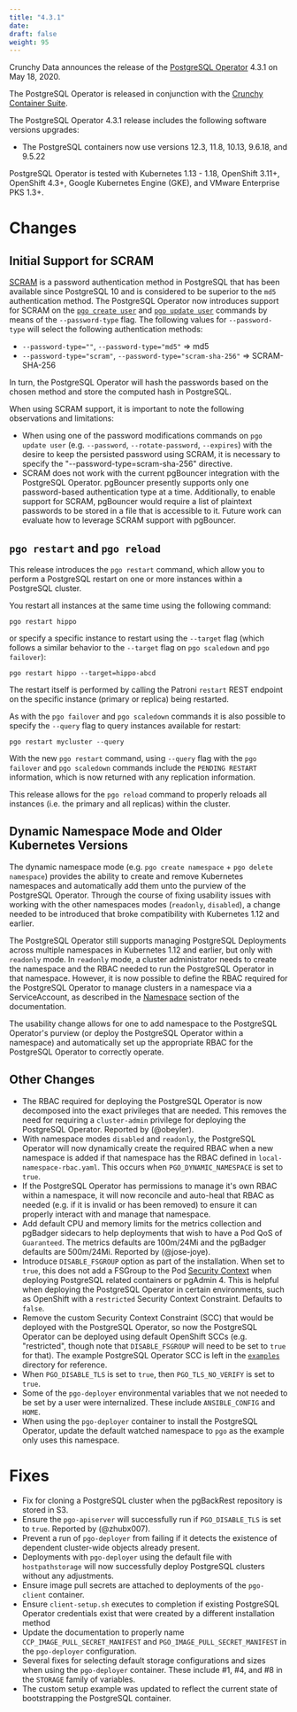 ```yaml
---
title: "4.3.1"
date:
draft: false
weight: 95
---
```


Crunchy Data announces the release of the [PostgreSQL Operator](https://www.crunchydata.com/products/crunchy-postgresql-operator/) 4.3.1 on May 18, 2020.

The PostgreSQL Operator is released in conjunction with the [Crunchy Container Suite](https://github.com/CrunchyData/crunchy-containers/).

The PostgreSQL Operator 4.3.1 release includes the following software versions upgrades:

- The PostgreSQL containers now use versions 12.3, 11.8, 10.13, 9.6.18, and 9.5.22

PostgreSQL Operator is tested with Kubernetes 1.13 - 1.18, OpenShift 3.11+, OpenShift 4.3+, Google Kubernetes Engine (GKE), and VMware Enterprise PKS 1.3+.

# Changes

## Initial Support for SCRAM

[SCRAM](https://info.crunchydata.com/blog/how-to-upgrade-postgresql-passwords-to-scram) is a password authentication method in PostgreSQL that has been available since PostgreSQL 10 and is considered to be superior to the `md5` authentication method. The PostgreSQL Operator now introduces support for SCRAM on the [`pgo create user`](https://access.crunchydata.com/documentation/postgres-operator/latest/pgo-client/reference/pgo_create_user/) and [`pgo update user`](https://access.crunchydata.com/documentation/postgres-operator/latest/pgo-client/reference/pgo_update_user/) commands by means of the `--password-type` flag. The following values for `--password-type` will select the following authentication methods:


- `--password-type=""`, `--password-type="md5"` => md5
- `--password-type="scram"`, `--password-type="scram-sha-256"` => SCRAM-SHA-256

In turn, the PostgreSQL Operator will hash the passwords based on the chosen method and store the computed hash in PostgreSQL.

When using SCRAM support, it is important to note the following observations and limitations:

- When using one of the password modifications commands on `pgo update user` (e.g. `--password`, `--rotate-password`, `--expires`) with the desire to keep the persisted password using SCRAM, it is necessary to specify the "--password-type=scram-sha-256" directive.
- SCRAM does not work with the current pgBouncer integration with the PostgreSQL Operator. pgBouncer presently supports only one password-based authentication type at a time. Additionally, to enable support for SCRAM, pgBouncer would require a list of plaintext passwords to be stored in a file that is accessible to it. Future work can evaluate how to leverage SCRAM support with pgBouncer.

## `pgo restart` and `pgo reload`

This release introduces the `pgo restart` command, which allow you to perform a PostgreSQL restart on one or more instances within a PostgreSQL cluster.

You restart all instances at the same time using the following command:

```shell
pgo restart hippo
```

or specify a specific instance to restart using the `--target` flag (which follows a similar behavior to the `--target` flag on `pgo scaledown` and `pgo failover`):

```shell
pgo restart hippo --target=hippo-abcd
```

The restart itself is performed by calling the Patroni `restart` REST endpoint on the specific instance (primary or replica) being restarted.

As with the `pgo failover` and `pgo scaledown` commands it is also possible to specify the `--query` flag to query instances available for restart:

```shell
pgo restart mycluster --query
```

With the new `pgo restart` command, using `--query` flag with the `pgo failover` and `pgo scaledown` commands include the `PENDING RESTART` information, which is now returned with any replication information.


This release  allows for the `pgo reload` command to properly reloads all instances (i.e. the primary and all replicas) within the cluster.

## Dynamic Namespace Mode and Older Kubernetes Versions

The dynamic namespace mode (e.g. `pgo create namespace` + `pgo delete namespace`) provides the ability to create and remove Kubernetes namespaces and automatically add them unto the purview of the PostgreSQL Operator. Through the course of fixing usability issues with working with the other namespaces modes (`readonly`, `disabled`), a change needed to be introduced that broke compatibility with Kubernetes 1.12 and earlier.

The PostgreSQL Operator still supports managing PostgreSQL Deployments across multiple namespaces in Kubernetes 1.12 and earlier, but only with `readonly` mode. In `readonly` mode, a cluster administrator needs to create the namespace and the RBAC needed to run the PostgreSQL Operator in that namespace. However, it is now possible to define the RBAC required for the PostgreSQL Operator to manage clusters in a namespace via a ServiceAccount, as described in the [Namespace](https://access.crunchydata.com/documentation/postgres-operator/latest/architecture/namespace/) section of the documentation.

The usability change allows for one to add namespace to the PostgreSQL Operator's purview (or deploy the PostgreSQL Operator within a namespace) and automatically set up the appropriate RBAC for the PostgreSQL Operator to correctly operate.

## Other Changes

-  The RBAC required for deploying the PostgreSQL Operator is now decomposed into the exact privileges that are needed. This removes the need for requiring a `cluster-admin` privilege for deploying the PostgreSQL Operator. Reported by (@obeyler).
- With namespace modes `disabled` and `readonly`, the PostgreSQL Operator will now dynamically create the required RBAC when a new namespace is added if that namespace has the RBAC defined in `local-namespace-rbac.yaml`. This occurs when `PGO_DYNAMIC_NAMESPACE` is set to `true`.
- If the PostgreSQL Operator has permissions to manage it's own RBAC within a namespace, it will now reconcile and auto-heal that RBAC as needed (e.g. if it is invalid or has been removed) to ensure it can properly interact with and manage that namespace.
- Add default CPU and memory limits for the metrics collection and pgBadger sidecars to help deployments that wish to have a Pod QoS of `Guaranteed`. The metrics defaults are 100m/24Mi and the pgBadger defaults are 500m/24Mi. Reported by (@jose-joye).
- Introduce `DISABLE_FSGROUP` option as part of the installation. When set to `true`, this does not add a FSGroup to the Pod [Security Context](https://kubernetes.io/docs/tasks/configure-pod-container/security-context/) when deploying PostgreSQL related containers or pgAdmin 4. This is helpful when deploying the PostgreSQL Operator in certain environments, such as OpenShift with a `restricted` Security Context Constraint. Defaults to `false`.
- Remove the custom Security Context Constraint (SCC) that would be deployed with the PostgreSQL Operator, so now the PostgreSQL Operator can be deployed using default OpenShift SCCs (e.g. "restricted", though note that `DISABLE_FSGROUP` will need to be set to `true` for that). The example PostgreSQL Operator SCC is left in the [`examples`](https://raw.githubusercontent.com/CrunchyData/postgres-operator/master/examples/pgo-scc.yaml) directory for reference.
- When `PGO_DISABLE_TLS` is set to `true`, then `PGO_TLS_NO_VERIFY` is set to `true`.
- Some of the `pgo-deployer` environmental variables that we not needed to be set by a user were internalized. These include `ANSIBLE_CONFIG` and `HOME`.
- When using the `pgo-deployer` container to install the PostgreSQL Operator, update the default watched namespace to `pgo` as the example only uses this namespace.

# Fixes
- Fix for cloning a PostgreSQL cluster when the pgBackRest repository is stored in S3.
- Ensure the `pgo-apiserver` will successfully run if `PGO_DISABLE_TLS` is set to `true`. Reported by (@zhubx007).
- Prevent a run of `pgo-deployer` from failing if it detects the existence of dependent cluster-wide objects already present.
- Deployments with `pgo-deployer` using the default file with `hostpathstorage` will now successfully deploy PostgreSQL clusters without any adjustments.
- Ensure image pull secrets are attached to deployments of the `pgo-client` container.
- Ensure `client-setup.sh` executes to completion if existing PostgreSQL Operator credentials exist that were created by a different installation method
- Update the documentation to properly name `CCP_IMAGE_PULL_SECRET_MANIFEST` and `PGO_IMAGE_PULL_SECRET_MANIFEST` in the `pgo-deployer` configuration.
- Several fixes for selecting default storage configurations and sizes when using the `pgo-deployer` container. These include #1, #4, and #8 in the `STORAGE` family of variables.
- The custom setup example was updated to reflect the current state of bootstrapping the PostgreSQL container.
